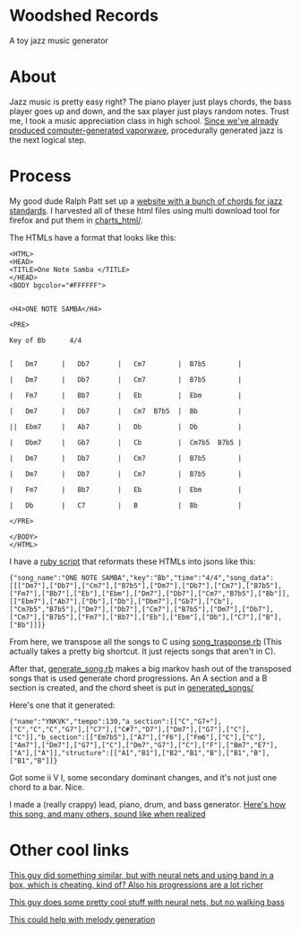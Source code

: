 # Woodshed Records
A toy jazz music generator

# About
Jazz music is pretty easy right? The piano player just plays chords, the bass player goes up and down, and the sax player just plays random notes. Trust me, I took a music appreciation class in high school. [Since we've already produced computer-generated vaporwave](https://github.com/WJLiddy/Macintech), procedurally generated jazz is the next logical step.

# Process
My good dude Ralph Patt set up a [website with a bunch of chords for jazz standards](http://www.ralphpatt.com/Song.html). I harvested all of these html files using multi download tool for firefox and put them in [charts_html/](charts_html).

The HTMLs have a format that looks like this:
```
<HTML>
<HEAD>
<TITLE>One Note Samba </TITLE>
</HEAD>
<BODY bgcolor="#FFFFFF">


<H4>ONE NOTE SAMBA</H4>

<PRE>
                              
Key of Bb      4/4                                                                                                                                  


[   Dm7      |   Db7       |   Cm7        |  B7b5        |
                             
|   Dm7      |   Db7       |   Cm7        |  B7b5        |
                                
|   Fm7      |   Bb7       |   Eb         |  Ebm         | 

|   Dm7      |   Db7       |   Cm7  B7b5  |  Bb          | 
         
||  Ebm7     |   Ab7       |   Db         |  Db          | 

|   Dbm7     |   Gb7       |   Cb         |  Cm7b5  B7b5 | 	
                    
|   Dm7      |   Db7       |   Cm7        |  B7b5        |
                             
|   Dm7      |   Db7       |   Cm7        |  B7b5        |
                                
|   Fm7      |   Bb7       |   Eb         |  Ebm         |

|   Db       |   C7        |   B          |  Bb          | 

</PRE>

</BODY>
</HTML>
```

I have a [ruby script](html_converter.rb) that reformats these HTMLs into jsons like this:

`
{"song_name":"ONE NOTE SAMBA","key":"Bb","time":"4/4","song_data":[[["Dm7"],["Db7"],["Cm7"],["B7b5"],["Dm7"],["Db7"],["Cm7"],["B7b5"],["Fm7"],["Bb7"],["Eb"],["Ebm"],["Dm7"],["Db7"],["Cm7","B7b5"],["Bb"]],[["Ebm7"],["Ab7"],["Db"],["Db"],["Dbm7"],["Gb7"],["Cb"],["Cm7b5","B7b5"],["Dm7"],["Db7"],["Cm7"],["B7b5"],["Dm7"],["Db7"],["Cm7"],["B7b5"],["Fm7"],["Bb7"],["Eb"],["Ebm"],["Db"],["C7"],["B"],["Bb"]]]}
`

From here, we transpose all the songs to C using [song_trasponse.rb](song_trasponse.rb)
(This actually takes a pretty big shortcut. It just rejects songs that aren't in C). 

After that, [generate_song.rb](generate_song.rb) makes a big markov hash out of the transposed songs that is used generate chord progressions. An A section and a B section is created, and the chord sheet is put in [generated_songs/](generated_songs/)

Here's one that it generated:

`
{"name":"YNKVK","tempo":130,"a_section":[["C","G7+"],["C","C","C","G7"],["C7"],["C#7","D7"],["Dm7"],["G7"],["C"],["C"]],"b_section":[["Em7b5"],["A7"],["F6"],["Fm6"],["C"],["C"],["Am7"],["Dm7"],["G7"],["C"],["Dm7","G7"],["C"],["F"],["Bm7","E7"],["A"],["A"]],"structure":[["A1","B1"],["B2","B1","B"],["B1","B"],["B1","B"]]}
`

Got some ii V I, some secondary dominant changes, and it's not just one chord to a bar. Nice.

I made a (really crappy) lead, piano, drum, and bass generator. [Here's how this song, and many others, sound like when realized](https://youtu.be/WlVQbx0GkRE)


# Other cool links
[This guy did something similar, but with neural nets and using band in a box, which is cheating, kind of? Also his progressions are a lot richer](https://keunwoochoi.wordpress.com/2016/02/19/lstm-realbook/)

[This guy does some pretty cool stuff with neural nets, but no walking bass](https://soundcloud.com/deepjazz-ai)

[This could help with melody generation](https://jazzomat.hfm-weimar.de/dbformat/dbcontent.html)
